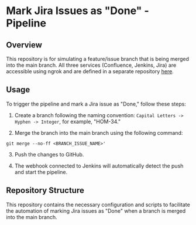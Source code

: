 # Mark Jira Issues as "Done" - Pipeline

## Overview

This repository is for simulating a feature/issue branch that is being merged into the main branch. All three services (Confluence, Jenkins, Jira) are accessible using ngrok and are defined in a separate repository [here](https://github.com/PriSchool/methoda_home_assignment_done_issue).

## Usage

To trigger the pipeline and mark a Jira issue as "Done," follow these steps:

1. Create a branch following the naming convention: `Capital Letters -> Hyphen -> Integer`, for example, "HOM-34."

2. Merge the branch into the main branch using the following command:
```
git merge --no-ff <BRANCH_ISSUE_NAME>'
```

3. Push the changes to GitHub.

4. The webhook connected to Jenkins will automatically detect the push and start the pipeline.

## Repository Structure

This repository contains the necessary configuration and scripts to facilitate the automation of marking Jira issues as "Done" when a branch is merged into the main branch.
